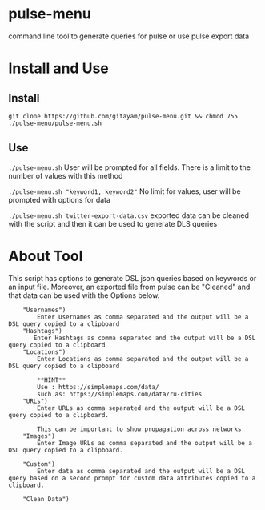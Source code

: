 # pulse-menu
 command line tool to generate queries for pulse or use pulse export data

# Install and Use
## Install 
`git clone https://github.com/gitayam/pulse-menu.git && chmod 755 ./pulse-menu/pulse-menu.sh`
## Use
`./pulse-menu.sh`
User will be prompted for all fields. There is a limit to the number of values with this method

`./pulse-menu.sh "keyword1, keyword2"`
No limit for values, user will be prompted with options for data

`./pulse-menu.sh twitter-export-data.csv`
exported data can be cleaned with the script and then it can be used to generate DLS queries

# About Tool
This script has options to generate DSL json queries based on keywords or an input file. Moreover, an exported file from pulse can be "Cleaned" and that data can be used with the Options below.

        "Usernames")
            Enter Usernames as comma separated and the output will be a DSL query copied to a clipboard 
        "Hashtags")
           Enter Hashtags as comma separated and the output will be a DSL query copied to a clipboard 
        "Locations")
            Enter Locations as comma separated and the output will be a DSL query copied to a clipboard 

            **HINT** 
            Use : https://simplemaps.com/data/
            such as: https://simplemaps.com/data/ru-cities
        "URLs")
            Enter URLs as comma separated and the output will be a DSL query copied to a clipboard.

            This can be important to show propagation across networks
        "Images")
            Enter Image URLs as comma separated and the output will be a DSL query copied to a clipboard.

        "Custom")
            Enter data as comma separated and the output will be a DSL query based on a second prompt for custom data attributes copied to a clipboard.
            
        "Clean Data")